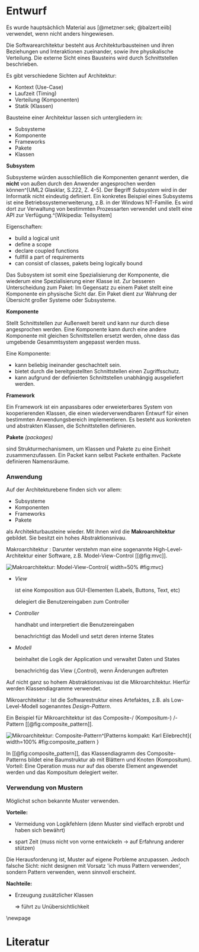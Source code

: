 # Entwurf

Es wurde hauptsächlich Material aus [@metzner:sek; @balzert:eiib] verwendet, wenn nicht anders hingewiesen.

Die Softwarearchitektur besteht aus Architekturbausteinen und ihren Beziehungen und Interaktionen zueinander, sowie ihre physikalische Verteilung. Die externe Sicht eines Bausteins wird durch Schnittstellen beschrieben. 

Es gibt verschiedene Sichten auf Architektur:

- Kontext	      (Use-Case)
- Laufzeit	      (Timing)
- Verteilung	      (Komponenten)
- Statik	      (Klassen)

Bausteine einer Architektur lassen sich untergliedern in:

- Subsysteme
- Komponente
- Frameworks
- Pakete
- Klassen

__Subsystem__

Subsysteme würden ausschließlich die Komponenten genannt werden, die **nicht** von außen durch den Anwender angesprochen werden können^[UML2 Glasklar, S.222, Z. 4-5]. Der Begriff *Subsystem* wird in der Informatik nicht eindeutig definiert. Ein konkretes Beispiel eines Subsystems ist eine Betriebssystemerweiterung, z.B. in der Windows NT-Familie. Es wird dort zur Verwaltung von bestimmten Prozessarten verwendet und stellt eine API zur Verfügung.^[Wikipedia: Teilsystem]

Eigenschaften:

- build a logical unit
- define a scope
- declare coupled functions
- fullfill a part of requirements
- can consist of classes, pakets being logically bound

Das Subsystem ist somit eine Spezialisierung der Komponente, die wiederum eine Spezialisierung einer Klasse ist. Zur besseren Unterscheidung zum Paket: Im Gegensatz zu einem Paket stellt eine Komponente ein physische Sicht dar. Ein Paket dient zur Wahrung der Übersicht großer Systeme oder Subsysteme.

__Komponente__

Stellt Schnittstellen zur Außenwelt bereit und kann nur durch diese angesprochen werden. Eine Komponente kann durch eine andere Komponente mit gleichen Schnittstellen ersetzt werden, ohne dass das umgebende Gesammtsystem angepasst werden muss.

Eine Komponente:

- kann beliebig ineinander geschachtelt sein.
- bietet durch die bereitgestellten Schnittstellen einen Zugriffsschutz.
- kann aufgrund der definierten Schnittstellen unabhängig ausgeliefert werden.

__Framework__

Ein Framework ist ein anpassbares oder erweieterbares System von kooperierenden Klassen, die einen wiederverwendbaren Entwurf für einen bestimmten Anwendungsbereich implementieren. Es besteht aus konkreten und abstrakten Klassen, die Schnittstellen definieren.

__Pakete__    *(packages)*

sind Strukturmechanismem, um Klassen und Pakete zu eine Einheit zusammenzufassen. Ein Packet kann selbst Packete enthalten. Packete definieren Namensräume.

### Anwendung

Auf der Architekturebene finden sich vor allem:

- Subsysteme
- Komponenten
- Frameworks
- Pakete

als Architekturbausteine wieder. Mit ihnen wird die **Makroarchitektur** gebildet. Sie besitzt ein hohes Abstraktionsnivau.

Makroarchitektur
:    Darunter verstehm man eine sogenannte High-Level-Architektur einer Software, z.B. Model-View-Control [[@fig:mvc]].

![Makroarchitektur: Model-View-Control](model_view_control.png){ width=50% #fig:mvc}

- *View*

  ist eine Komposition aus GUI-Elementen (Labels, Buttons, Text, etc)

  delegiert die Benutzereingaben zum Controller

- *Controller*

  handhabt und interpretiert die Benutzereingaben

  benachrichtigt das Modell und setzt deren interne States

- *Modell*

  beinhaltet die Logik der Application und verwaltet Daten und States

  benachrichtig das View (,Control), wenn Änderungen auftreten

Auf nicht ganz so hohem Abstraktionsnivau ist die Mikroarchitektur. Hierfür werden Klassendiagramme verwendet.

Mikroarchitektur
:    Ist die Softwarestruktur eines Artefaktes, z.B. als Low-Level-Modell sogenanntes *Design-Pattern*.

Ein Beispiel für Mikroarchitektur ist das Composite-/ (Kompositum-) /-Pattern [[@fig:composite_pattern]].

![Mikroarchitektur: Composite-Pattern^[Patterns kompakt: Karl Eilebrecht]](composite.png){ width=100% #fig:composite_pattern }

In [[@fig:composite_pattern]], das Klassendiagramm des Composite-Patterns bildet eine Baumstruktur ab mit Blättern und Knoten (Kompositum). Vorteil: Eine Operation muss nur auf das oberste Element angewendet werden und das Kompositum delegiert weiter.

### Verwendung von Mustern

Möglichst schon bekannte Muster verwenden.

__Vorteile:__

- Vermeidung von Logikfehlern (denn Muster sind vielfach erprobt und haben sich bewährt)

- spart Zeit (muss nicht von vorne entwickeln -> auf Erfahrung anderer stützen)

Die Herausforderung ist, Muster auf eigene Porbleme anzupassen. Jedoch falsche Sicht: nicht designen mit Vorsatz 'ich muss Pattern verwenden', sondern Pattern verwenden, wenn sinnvoll erscheint.

__Nachteile:__

- Erzeugung zusätzlicher Klassen

  => führt zu Unübersichtlichkeit

<!-- for citations -->
\newpage

# Literatur